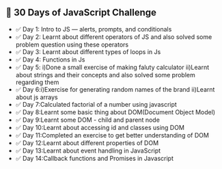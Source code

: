 ## 🚀 30 Days of JavaScript Challenge

- ✅ Day 1: Intro to JS — alerts, prompts, and conditionals
- ✅ Day 2: Learnt about different operators of JS and also solved some problem question using these operators
- ✅ Day 3: Learnt about different types of loops in Js 
- ✅ Day 4: Functions in Js 
- ✅ Day 5: i)Done a small exercise of making faluty calculator 
            ii)Learnt about strings and their concepts and also solved some problem regarding them
- ✅ Day 6:i)Exercise for generating random names of the brand
            ii)Learnt about js arrays
- ✅ Day 7:Calculated factorial of a number using javascript
- ✅ Day 8:Learnt some basic thing about DOM(Document Object Model)
- ✅ Day 9:Learnt some DOM - child and parent node
- ✅ Day 10:Learnt about accessing id and classes using DOM
- ✅ Day 11:Completed an exercise to get better understanding of DOM
- ✅ Day 12:Learnt about different properties of DOM
- ✅ Day 13:Learnt about event handling in JavaScript
- ✅ Day 14:Callback functions and Promises in Javascript





